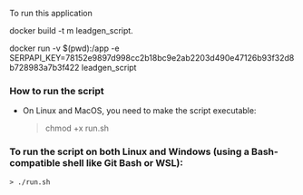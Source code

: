 To run this application 

docker build -t m leadgen_script.

docker run -v $(pwd):/app -e SERPAPI_KEY=78152e9897d998cc2b18bc9e2ab2203d490e47126b93f32d8b728983a7b3f422 leadgen_script




### How to run the script
- On Linux and MacOS, you need to make the script executable:
  > chmod +x run.sh

### To run the script on both Linux and Windows (using a Bash-compatible shell like Git Bash or WSL):
    > ./run.sh

